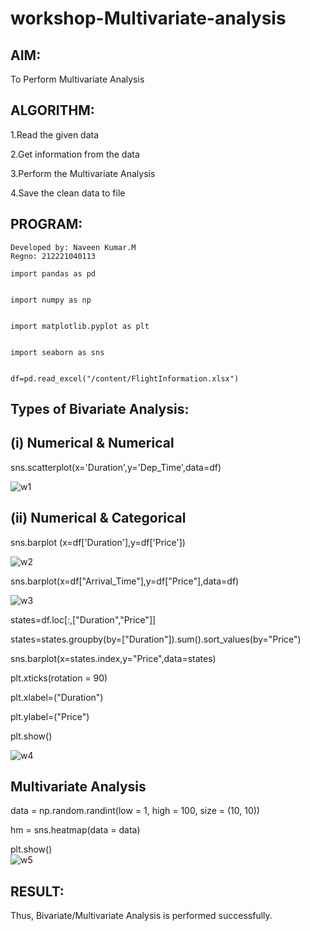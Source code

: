 # workshop-Multivariate-analysis  

## AIM:   

To Perform Multivariate Analysis  

## ALGORITHM:  

1.Read the given data  

2.Get information from the data  

3.Perform the Multivariate Analysis  

4.Save the clean data to file  

## PROGRAM:  
~~~  
Developed by: Naveen Kumar.M   
Regno: 212221040113  
~~~  
~~~  
import pandas as pd  


import numpy as np  


import matplotlib.pyplot as plt  


import seaborn as sns  


df=pd.read_excel("/content/FlightInformation.xlsx")  

~~~  

## Types of Bivariate Analysis:  

## (i) Numerical & Numerical  
sns.scatterplot(x='Duration',y='Dep_Time',data=df)

![w1](https://user-images.githubusercontent.com/128135244/229690310-365e6bff-9c2d-4970-be32-f38057c082eb.png)

## (ii) Numerical & Categorical
sns.barplot (x=df['Duration'],y=df['Price'])

![w2](https://user-images.githubusercontent.com/128135244/229690368-62ef3313-9f7c-4969-aab3-04c3a28e5de3.png)

sns.barplot(x=df["Arrival_Time"],y=df["Price"],data=df)

![w3](https://user-images.githubusercontent.com/128135244/229690385-2f2e4b12-71f9-466a-9ab9-fb82179d311f.png)

states=df.loc[:,["Duration","Price"]]

states=states.groupby(by=["Duration"]).sum().sort_values(by="Price")

sns.barplot(x=states.index,y="Price",data=states)

plt.xticks(rotation = 90)

plt.xlabel=("Duration")

plt.ylabel=("Price")

plt.show()

![w4](https://user-images.githubusercontent.com/128135244/229690417-f768d2f4-ea32-425d-b249-264b3e5a52b8.png)

## Multivariate Analysis    

data = np.random.randint(low = 1, high = 100, size = (10, 10))  

hm = sns.heatmap(data = data)  

plt.show()  
![w5](https://user-images.githubusercontent.com/128135244/229690441-7ac1040b-6ec7-42e7-b029-ffe0b45e72c7.png)


## RESULT:  
Thus, Bivariate/Multivariate Analysis is performed  successfully.  





